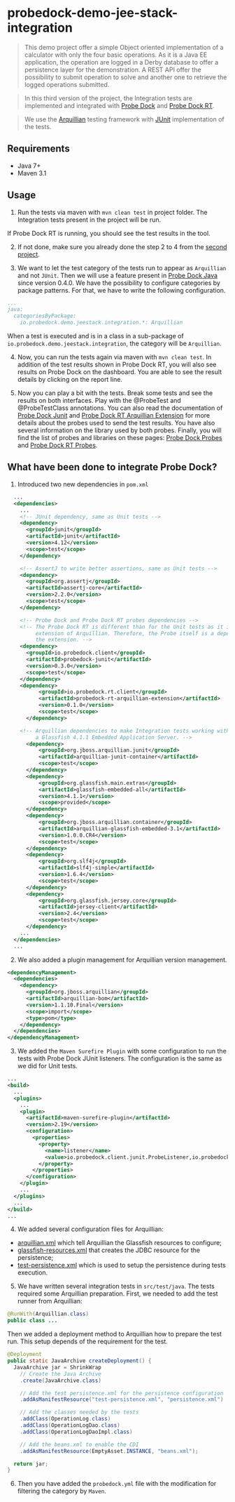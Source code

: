 # probedock-demo-jee-stack-integration

> This demo project offer a simple Object oriented implementation of a calculator with only the four basic operations. As it is a Java EE application, the operation are logged in a Derby database to offer a persistence layer for the demonstration. A REST API offer the possibility to submit operation to solve and another one to retrieve the logged operations submitted.

> In this third version of the project, the Integration tests are implemented and integrated with [Probe Dock](https://github.com/probedock/probedock) and [Probe Dock RT](https://github.com/probedock/probedock-rt).

> We use the [Arquillian](http://arquillian.org) testing framework with [JUnit](http://junit.org/) implementation of the tests.

## Requirements

* Java 7+
* Maven 3.1

## Usage

1. Run the tests via maven with `mvn clean test` in project folder. The Integration tests present in the project will be run.

  If Probe Dock RT is running, you should see the test results in the tool.

2. If not done, make sure you already done the step 2 to 4 from the [second project](../probedock-demo-jee-stack-unit).

3. We want to let the test category of the tests run to appear as `Arquillian` and not `JUnit`. Then we will use a feature present in [Probe Dock Java](https://github.com/probedock/probedock-java) since version 0.4.0. We have the possibility to configure categories by package patterns. For that, we have to write the following configuration.

  ```yml
  ...
  java:
    categoriesByPackage:
      io.probedock.demo.jeestack.integration.*: Arquillian
  ```

  When a test is executed and is in a class in a sub-package of `io.probedock.demo.jeestack.integration`, the category will be `Arquillian`.

4. Now, you can run the tests again via maven with `mvn clean test`. In addition of the test results shown in Probe Dock RT, you will also see results on Probe Dock on the dashboard. You are able to see the result details by clicking on the report line.

5. Now you can play a bit with the tests. Break some tests and see the results on both interfaces. Play with the @ProbeTest and @ProbeTestClass annotations. You can also read the documentation of [Probe Dock Junit](https://github.com/probedock/probedock-junit) and [Probe Dock RT Arquillian Extension](https://github.com/probedock/probedock-rt-arquillian-extension) for more details about the probes used to send the test results. You have also several information on the library used by both probes. Finally, you will find the list of probes and libraries on these pages: [Probe Dock Probes](https://github.com/probedock/probedock-probes) and [Probe Dock RT Probes](https://github.com/probedock/probedock-rt-probes).

## What have been done to integrate Probe Dock?

1. Introduced two new dependencies in `pom.xml`

  ```xml
    ...
    <dependencies>
      ...
      <!-- JUnit dependency, same as Unit tests -->
      <dependency>
        <groupId>junit</groupId>
        <artifactId>junit</artifactId>
        <version>4.12</version>
        <scope>test</scope>
      </dependency>

      <!-- AssertJ to write better assertions, same as Unit tests -->
      <dependency>
        <groupId>org.assertj</groupId>
        <artifactId>assertj-core</artifactId>
        <version>2.2.0</version>
        <scope>test</scope>
      </dependency>

      <!-- Probe Dock and Probe Dock RT probes dependencies -->
      <!-- The Probe Dock RT is different than for the Unit tests as it is an
           extension of Arquillian. Therefore, the Probe itself is a dependency of
           the extension. -->
      <dependency>
        <groupId>io.probedock.client</groupId>
        <artifactId>probedock-junit</artifactId>
        <version>0.3.0</version>
        <scope>test</scope>
      </dependency>
      <dependency>
  			<groupId>io.probedock.rt.client</groupId>
  			<artifactId>probedock-rt-arquillian-extension</artifactId>
  			<version>0.1.0</version>
  			<scope>test</scope>
  		</dependency>

      <!-- Arquillian dependencies to make Integration tests working with
           a Glassfish 4.1.1 Embedded Application Server. -->
  		<dependency>
  			<groupId>org.jboss.arquillian.junit</groupId>
  			<artifactId>arquillian-junit-container</artifactId>
  			<scope>test</scope>
  		</dependency>
  		<dependency>
  			<groupId>org.glassfish.main.extras</groupId>
  			<artifactId>glassfish-embedded-all</artifactId>
  			<version>4.1.1</version>
  			<scope>provided</scope>
  		</dependency>
  		<dependency>
  			<groupId>org.jboss.arquillian.container</groupId>
  			<artifactId>arquillian-glassfish-embedded-3.1</artifactId>
  			<version>1.0.0.CR4</version>
  			<scope>test</scope>
  		</dependency>
  		<dependency>
  			<groupId>org.slf4j</groupId>
  			<artifactId>slf4j-simple</artifactId>
  			<version>1.6.4</version>
  			<scope>test</scope>
  		</dependency>
  		<dependency>
  			<groupId>org.glassfish.jersey.core</groupId>
  			<artifactId>jersey-client</artifactId>
  			<version>2.4</version>
  			<scope>test</scope>
  		</dependency>
      ...
    </dependencies>
    ...
  ```

2. We also added a plugin management for Arquillian version management.

  ```xml
  <dependencyManagement>
    <dependencies>
      <dependency>
        <groupId>org.jboss.arquillian</groupId>
        <artifactId>arquillian-bom</artifactId>
        <version>1.1.10.Final</version>
        <scope>import</scope>
        <type>pom</type>
      </dependency>
    </dependencies>
  </dependencyManagement>
  ```

3. We added the `Maven Surefire Plugin` with some configuration to run the tests with Probe Dock JUnit listeners. The configuration is the same as we did for Unit tests.

  ```xml
  ...
  <build>
    ...
    <plugins>
      ...
      <plugin>
        <artifactId>maven-surefire-plugin</artifactId>
        <version>2.19</version>
        <configuration>
          <properties>
            <property>
              <name>listener</name>
              <value>io.probedock.client.junit.ProbeListener,io.probedock.rt.client.junit.ProbeRTListener</value>
            </property>
          </properties>
        </configuration>
      </plugin>
      ...
    </plugins>
    ...
  </build>
  ...
  ```

4. We added several configuration files for Arquillian:

  * [arquillian.xml](src/test/resources/arquillian.xml) which tell Arquillian the Glassfish resources to configure;
  * [glassfish-resources.xml](src/test/resources/glassfish-resources.xml) that creates the JDBC resource for the persistence;
  * [test-persistence.xml](src/test/resources/test-persistence.xml) which is used to setup the persistence during tests execution.

5. We have written several integration tests in `src/test/java`. The tests required some Arquillian preparation. First, we needed to add the test runner from Arquillian:

  ```java
  @RunWith(Arquillian.class)
  public class ...
  ```

  Then we added a deployment method to Arquillian how to prepare the test run. This setup depends of the requirement for the test.

  ```java
  @Deployment
  public static JavaArchive createDeployment() {
    JavaArchive jar = ShrinkWrap
      // Create the Java Archive
      .create(JavaArchive.class)

      // Add the test persistence.xml for the persistence configuration
      .addAsManifestResource("test-persistence.xml", "persistence.xml")

      // Add the classes needed by the tests
      .addClass(OperationLog.class)
      .addClass(OperationLogDao.class)
      .addClass(OperationLogDaoImpl.class)

      // Add the beans.xml to enable the CDI
      .addAsManifestResource(EmptyAsset.INSTANCE, "beans.xml");

    return jar;
  }
  ```

6. Then you have added the `probedock.yml` file with the modification for filtering the category by `Maven`.
